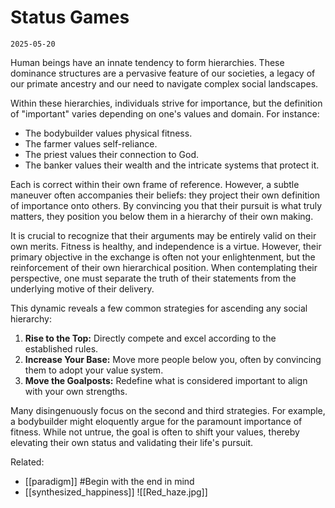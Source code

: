 # Status Games
`2025-05-20`

Human beings have an innate tendency to form hierarchies. These dominance structures are a pervasive feature of our societies, a legacy of our primate ancestry and our need to navigate complex social landscapes.

Within these hierarchies, individuals strive for importance, but the definition of "important" varies depending on one's values and domain. For instance:

- The bodybuilder values physical fitness.
- The farmer values self-reliance.
- The priest values their connection to God.
- The banker values their wealth and the intricate systems that protect it.

Each is correct within their own frame of reference. However, a subtle maneuver often accompanies their beliefs: they project their own definition of importance onto others. By convincing you that their pursuit is what truly matters, they position you below them in a hierarchy of their own making.

It is crucial to recognize that their arguments may be entirely valid on their own merits. Fitness is healthy, and independence is a virtue. However, their primary objective in the exchange is often not your enlightenment, but the reinforcement of their own hierarchical position. When contemplating their perspective, one must separate the truth of their statements from the underlying motive of their delivery.

This dynamic reveals a few common strategies for ascending any social hierarchy:

1. **Rise to the Top:** Directly compete and excel according to the established rules.
2. **Increase Your Base:** Move more people below you, often by convincing them to adopt your value system.
3. **Move the Goalposts:** Redefine what is considered important to align with your own strengths.

Many disingenuously focus on the second and third strategies. For example, a bodybuilder might eloquently argue for the paramount importance of fitness. While not untrue, the goal is often to shift your values, thereby elevating their own status and validating their life's pursuit.


Related:
- [[paradigm]] #Begin with the end in mind
- [[synthesized_happiness]]
![[Red_haze.jpg]]